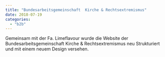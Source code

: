 ```yaml
---
title: "Bundesarbeitsgemeinschaft  Kirche & Rechtsextremismus"
date: 2018-07-19
categories: 
  - "b2b"
---
```


Gemeinsam mit der Fa. Limeflavour wurde die Website der Bundesarbeitsgemeinschaft Kirche & Rechtsextremismus neu Strukturiert und mit einem neuem Design versehen.
